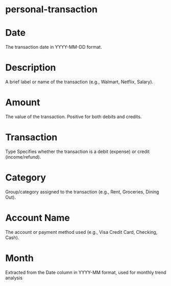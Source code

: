 # personal-transaction

# Date
The transaction date in YYYY-MM-DD format.

# Description
A brief label or name of the transaction (e.g., Walmart, Netflix, Salary).

# Amount
The value of the transaction. Positive for both debits and credits.

# Transaction
Type	Specifies whether the transaction is a debit (expense) or credit (income/refund).

# Category
Group/category assigned to the transaction (e.g., Rent, Groceries, Dining Out).

# Account Name	
The account or payment method used (e.g., Visa Credit Card, Checking, Cash).

# Month	
Extracted from the Date column in YYYY-MM format, used for monthly trend analysis
